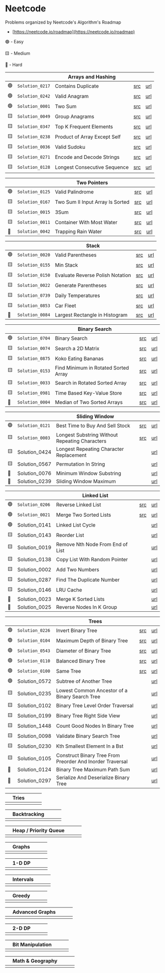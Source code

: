 
# Neetcode

Problems organized by Neetcode's Algorithm's Roadmap
 
- [https://neetcode.io/roadmap](https://neetcode.io/roadmap)

🟢 - Easy

🟨 - Medium

🔺 - Hard

| | | Arrays and Hashing | | |
| -- | -- | -- | -- | -- |
| 🟢 | ``Solution_0217`` | Contains Duplicate                     | [src](https://github.com/rossmassey/leetcode/blob/main/Sources/leetcode/0217_ContainsDuplicate.swift) | [url](https://leetcode.com/problems/contains-duplicate/) |
| 🟢 | ``Solution_0242`` | Valid Anagram                          | [src](https://github.com/rossmassey/leetcode/blob/main/Sources/leetcode/0242_ValidAnagram.swift) | [url](https://leetcode.com/problems/valid-anagram/) |
| 🟢 | ``Solution_0001`` | Two Sum                                | [src](https://github.com/rossmassey/leetcode/blob/main/Sources/leetcode/0001_TwoSum.swift) | [url](https://leetcode.com/problems/two-sum/) |
| 🟨 | ``Solution_0049`` | Group Anagrams                         | [src](https://github.com/rossmassey/leetcode/blob/main/Sources/leetcode/0049_GroupAnagrams.swift) | [url](https://leetcode.com/problems/group-anagrams/) |
| 🟨 | ``Solution_0347`` | Top K Frequent Elements                | [src](https://github.com/rossmassey/leetcode/blob/main/Sources/leetcode/0347_TopKFrequentElements.swift) | [url](https://leetcode.com/problems/top-k-frequent-elements/) |
| 🟨 | ``Solution_0238`` | Product of Array Except Self           | [src](https://github.com/rossmassey/leetcode/blob/main/Sources/leetcode/0238_ProductExceptSelf.swift) | [url](https://leetcode.com/problems/product-of-array-except-self/) |
| 🟨 | ``Solution_0036`` | Valid Sudoku                           | [src](https://github.com/rossmassey/leetcode/blob/main/Sources/leetcode/0036_ValidSudoku.swift) | [url](https://leetcode.com/problems/valid-sudoku/) |
| 🟨 | ``Solution_0271`` | Encode and Decode Strings              | [src](https://github.com/rossmassey/leetcode/blob/main/Sources/leetcode/0271_EncodeAndDecodeStrings.swift) | [url](https://leetcode.com/problems/encode-and-decode-strings/) |
| 🟨 | ``Solution_0128`` | Longest Consecutive Sequence           | [src](https://github.com/rossmassey/leetcode/blob/main/Sources/leetcode/0128_LongestConsecutiveSequence.swift) | [url](https://leetcode.com/problems/longest-consecutive-sequence/) |

| | | Two Pointers | | |
| -- | -- | -- | -- | -- |
| 🟢 | ``Solution_0125`` | Valid Palindrome                       | [src](https://github.com/rossmassey/leetcode/blob/main/Sources/leetcode/0125_ValidPalindrome.swift)  | [url](https://leetcode.com/problems/valid-palindrome/) |
| 🟨 | ``Solution_0167`` | Two Sum II Input Array Is Sorted       | [src](https://github.com/rossmassey/leetcode/blob/main/Sources/leetcode/0167_TwoSum2InputArrayIsSorted.swift) | [url](https://leetcode.com/problems/two-sum-ii-input-array-is-sorted/) |
| 🟨 | ``Solution_0015`` | 3Sum                                   | [src](https://github.com/rossmassey/leetcode/blob/main/Sources/leetcode/0015_ThreeSum.swift) | [url](https://leetcode.com/problems/3sum/) |
| 🟨 | ``Solution_0011`` | Container With Most Water              | [src](https://github.com/rossmassey/leetcode/blob/main/Sources/leetcode/0011_ContainerWithMostWater.swift) | [url](https://leetcode.com/problems/container-with-most-water/) |
| 🔺 | ``Solution_0042`` | Trapping Rain Water                    | [src](https://github.com/rossmassey/leetcode/blob/main/Sources/leetcode/0042_TrappingRainWater.swift) | [url](https://leetcode.com/problems/trapping-rain-water/) |

| | | Stack | | |
| -- | -- | -- | -- | -- |
| 🟢 | ``Solution_0020`` | Valid Parentheses                      | [src](https://github.com/rossmassey/leetcode/blob/main/Sources/leetcode/0020_ValidParentheses.swift)  | [url](https://leetcode.com/problems/valid-parentheses/) |
| 🟨 | ``Solution_0155`` | Min Stack                              | [src](https://github.com/rossmassey/leetcode/blob/main/Sources/leetcode/0155_MinStack.swift) | [url](https://leetcode.com/problems/min-stack/) |
| 🟨 | ``Solution_0150`` | Evaluate Reverse Polish Notation       | [src](https://github.com/rossmassey/leetcode/blob/main/Sources/leetcode/0150_EvaluateReversePolishNotation.swift) | [url](https://leetcode.com/problems/evaluate-reverse-polish-notation/) |
| 🟨 | ``Solution_0022`` | Generate Parentheses                   | [src](https://github.com/rossmassey/leetcode/blob/main/Sources/leetcode/0022_GenerateParentheses.swift) | [url](https://leetcode.com/problems/generate-parentheses/) |
| 🟨 | ``Solution_0739`` | Daily Temperatures                     | [src](https://github.com/rossmassey/leetcode/blob/main/Sources/leetcode/0739_DailyTemperatures.swift) | [url](https://leetcode.com/problems/daily-temperatures/) |
| 🟨 | ``Solution_0853`` | Car Fleet                              | [src](https://github.com/rossmassey/leetcode/blob/main/Sources/leetcode/0853_CarFleet.swift) | [url](https://leetcode.com/problems/car-fleet/) |
| 🔺 | ``Solution_0084`` | Largest Rectangle in Histogram         | [src](https://github.com/rossmassey/leetcode/blob/main/Sources/leetcode/0084_LargestRectangleInHistogram.swift) | [url](https://leetcode.com/problems/largest-rectangle-in-histogram/) |

| | | Binary Search | | |
| -- | -- | -- | -- | -- |
| 🟢 | ``Solution_0704`` | Binary Search                          | [src](https://github.com/rossmassey/leetcode/blob/main/Sources/leetcode/0704_BinarySearch.swift) | [url](https://leetcode.com/problems/binary-search/) |
| 🟨 | ``Solution_0074`` | Search a 2D Matrix                     | [src](https://github.com/rossmassey/leetcode/blob/main/Sources/leetcode/0074_SearchA2DMatrix.swift) | [url](https://leetcode.com/problems/search-a-2d-matrix/) |
| 🟨 | ``Solution_0875`` | Koko Eating Bananas                    | [src](https://github.com/rossmassey/leetcode/blob/main/Sources/leetcode/0875_KokoEatingBananas.swift)  | [url](https://leetcode.com/problems/koko-eating-bananas/) |
| 🟨 | ``Solution_0153`` | Find Minimum in Rotated Sorted Array   | [src](https://github.com/rossmassey/leetcode/blob/main/Sources/leetcode/0153_FindMinimumInRotatedSortedArray.swift) | [url](https://leetcode.com/problems/find-minimum-in-rotated-sorted-array/) |
| 🟨 | ``Solution_0033`` | Search in Rotated Sorted Array         | [src](https://github.com/rossmassey/leetcode/blob/main/Sources/leetcode/0033_SearchInRotatedSortedArray.swift) | [url](https://leetcode.com/problems/search-in-rotated-sorted-array/) |
| 🟨 | ``Solution_0981`` | Time Based Key-Value Store             | [src](https://github.com/rossmassey/leetcode/blob/main/Sources/leetcode/0981_TimeBasedKeyValueStore.swift) | [url](https://leetcode.com/problems/time-based-key-value-store/) |
| 🔺 | ``Solution_0004`` | Median of Two Sorted Arrays            | [src](https://github.com/rossmassey/leetcode/blob/main/Sources/leetcode/0004_MedianOfTwoSortedArrays.swift) | [url](https://leetcode.com/problems/median-of-two-sorted-arrays/) |
                                                                   
| | | Sliding Window | | |
| -- | -- | -- | -- | -- |
| 🟢 | ``Solution_0121`` | Best Time to Buy And Sell Stock        | [src](https://github.com/rossmassey/leetcode/blob/main/Sources/leetcode/0121_BestTimeToBuyAndSellStock.swift) | [url](https://leetcode.com/problems/best-time-to-buy-and-sell-stock/) |
| 🟨 | ``Solution_0003`` | Longest Substring Without Repeating Characters | [src](https://github.com/rossmassey/leetcode/blob/main/Sources/leetcode/0003_LongestSubstringWithoutRepeatingCharacters.swift) | [url](https://leetcode.com/problems/longest-substring-without-repeating-characters/) |
| 🟨 |   Solution_0424   | Longest Repeating Character Replacement |  | [url](https://leetcode.com/problems/longest-repeating-character-replacement/) |
| 🟨 |   Solution_0567   | Permutation In String                  |  | [url](https://leetcode.com/problems/permutation-in-string/) |
| 🔺 |   Solution_0076   | Minimum Window Substring               |  | [url](https://leetcode.com/problems/minimum-window-substring/) |
| 🔺 |   Solution_0239   | Sliding Window Maximum                 |  | [url](https://leetcode.com/problems/sliding-window-maximum/) |

| | |  Linked List | | |
| -- | -- | -- | -- | -- |
| 🟢 | ``Solution_0206`` | Reverse Linked List                    | [src](https://github.com/rossmassey/leetcode/blob/main/Sources/leetcode/0206_ReverseLinkedList.swift) | [url](https://leetcode.com/problems/reverse-linked-list/) |
| 🟢 | ``Solution_0021`` | Merge Two Sorted Lists                 | [src](https://github.com/rossmassey/leetcode/blob/main/Sources/leetcode/0021_MergeTwoSortedLists.swift)  | [url](https://leetcode.com/problems/merge-two-sorted-lists/) |
| 🟢 |   Solution_0141   | Linked List Cycle                      |  | [url](https://leetcode.com/problems/linked-list-cycle/) |
| 🟨 |   Solution_0143   | Reorder List                           |  | [url](https://leetcode.com/problems/reorder-list/) |
| 🟨 |   Solution_0019   | Remove Nth Node From End of List       |  | [url](https://leetcode.com/problems/remove-nth-node-from-end-of-list/) |
| 🟨 |   Solution_0138   | Copy List With Random Pointer          |  | [url](https://leetcode.com/problems/copy-list-with-random-pointer/) |
| 🟨 |   Solution_0002   | Add Two Numbers                        |  | [url](https://leetcode.com/problems/add-two-numbers/) |
| 🟨 |   Solution_0287   | Find The Duplicate Number              |  | [url](https://leetcode.com/problems/find-the-duplicate-number/) |
| 🟨 |   Solution_0146   | LRU Cache                              |  | [url](https://leetcode.com/problems/lru-cache/) |
| 🔺 |   Solution_0023   | Merge K Sorted Lists                   |  | [url](https://leetcode.com/problems/merge-k-sorted-lists/) |
| 🔺 |   Solution_0025   | Reverse Nodes In K Group               |  | [url](https://leetcode.com/problems/reverse-nodes-in-k-group/) |

| | | Trees | | |
| -- | -- | -- | -- | -- | 
| 🟢 | ``Solution_0226`` | Invert Binary Tree                     | [src](https://github.com/rossmassey/leetcode/blob/main/Sources/leetcode/0226_InvertBinaryTree.swift) | [url](https://leetcode.com/problems/invert-binary-tree/) |
| 🟢 | ``Solution_0104`` | Maximum Depth of Binary Tree           | [src](https://github.com/rossmassey/leetcode/blob/main/Sources/leetcode/0104_MaximumDepthOfBinaryTree.swift) | [url](https://leetcode.com/problems/maximum-depth-of-binary-tree/) |
| 🟢 | ``Solution_0543`` | Diameter of Binary Tree                | [src](https://github.com/rossmassey/leetcode/blob/main/Sources/leetcode/0543_DiameterOfBinaryTree.swift) | [url](https://leetcode.com/problems/diameter-of-binary-tree/) |
| 🟢 | ``Solution_0110`` | Balanced Binary Tree                   | [src](https://github.com/rossmassey/leetcode/blob/main/Sources/leetcode/0110_BalancedBinaryTree.swift) | [url](https://leetcode.com/problems/balanced-binary-tree/) |
| 🟢 | ``Solution_0100`` | Same Tree                              | [src](https://github.com/rossmassey/leetcode/blob/main/Sources/leetcode/0100_SameTree.swift) | [url](https://leetcode.com/problems/same-tree/) |
| 🟢 |   Solution_0572   | Subtree of Another Tree                |  | [url](https://leetcode.com/problems/subtree-of-another-tree/) |
| 🟨 |   Solution_0235   | Lowest Common Ancestor of a Binary Search Tree  |  | [url](https://leetcode.com/problems/lowest-common-ancestor-of-a-binary-search-tree/) |
| 🟨 |   Solution_0102   | Binary Tree Level Order Traversal      |  | [url](https://leetcode.com/problems/binary-tree-level-order-traversal/) |
| 🟨 |   Solution_0199   | Binary Tree Right Side View            |  | [url](https://leetcode.com/problems/binary-tree-right-side-view/) |
| 🟨 |   Solution_1448   | Count Good Nodes In Binary Tree        |  | [url](https://leetcode.com/problems/count-good-nodes-in-binary-tree/) |
| 🟨 |   Solution_0098   | Validate Binary Search Tree            |  | [url](https://leetcode.com/problems/validate-binary-search-tree/) |
| 🟨 |   Solution_0230   | Kth Smallest Element In a Bst          |  | [url](https://leetcode.com/problems/kth-smallest-element-in-a-bst/) |
| 🟨 |   Solution_0105   | Construct Binary Tree From Preorder And Inorder Traversal  |  | [url](https://leetcode.com/problems/construct-binary-tree-from-preorder-and-inorder-traversal/) |
| 🔺 |   Solution_0124   | Binary Tree Maximum Path Sum           |  | [url](https://leetcode.com/problems/binary-tree-maximum-path-sum/) |
| 🔺 |   Solution_0297   | Serialize And Deserialize Binary Tree  |  | [url](https://leetcode.com/problems/serialize-and-deserialize-binary-tree/) |

| | Tries | | | |
| -- | -- | -- | -- | -- | 
| | | | | |

| | Backtracking | | | |
| -- | -- | -- | -- | -- | 
| | | | | |

| | Heap / Priority Queue | | | |
| -- | -- | -- | -- | -- | 
| | | | | |

| | Graphs | | | |
| -- | -- | -- | -- | -- |
| | | | | |

| | 1-D DP | | | |
| -- | -- | -- | -- | -- | 
| | | | | |

| | Intervals | | | |
| -- | -- | -- | -- | -- | 
| | | | | |

| | Greedy | | | |
| -- | -- | -- | -- | -- | 
| | | | | |

| | Advanced Graphs | | | |
| -- | -- | -- | -- | -- | 
| | | | | |

| | 2-D DP | | | |
| -- | -- | -- | -- | -- | 
| | | | | |

| | Bit Manipulation | | | |
| -- | -- | -- | -- | -- |
| | | | | |

| | Math & Geography | | | |
| -- | -- | -- | -- | -- | 
| | | | | |
